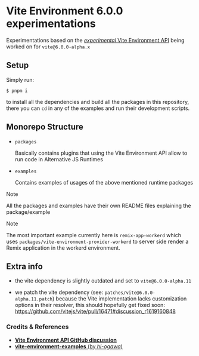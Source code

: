 # Vite Environment 6.0.0 experimentations

Experimentations based on the [_experimental_ Vite Environment API](https://deploy-preview-16471--vite-docs-main.netlify.app/guide/api-vite-environment.html) being worked on for `vite@6.0.0-alpha.x`

## Setup

Simply run:
```
$ pnpm i
```
to install all the dependencies and build all the packages in this repository, there you can `cd` in any of the examples and run their development scripts.

## Monorepo Structure

- `packages`

  Basically contains plugins that using the Vite Environment API allow to run code in Alternative JS Runtimes

- `examples`

  Contains examples of usages of the above mentioned runtime packages

> [!NOTE]
> All the packages and examples have their own README files explaining the package/example

> [!NOTE]
> The most important example currently here is `remix-app-workerd` which uses `packages/vite-environment-provider-workerd` to server side render a Remix application in the workerd environment.

## Extra info

- the vite dependency is slightly outdated and set to `vite@6.0.0-alpha.11`

- we patch the vite dependency (see: `patches/vite@6.0.0-alpha.11.patch`) because the Vite implementation lacks customization options in their resolver, this should hopefully get fixed soon: https://github.com/vitejs/vite/pull/16471#discussion_r1619160848

### Credits & References

- [**Vite Environment API GitHub discussion**](https://github.com/vitejs/vite/discussions/16358)
- [**vite-environment-examples** (by _hi-ogawa_)](https://github.com/hi-ogawa/vite-environment-examples)
